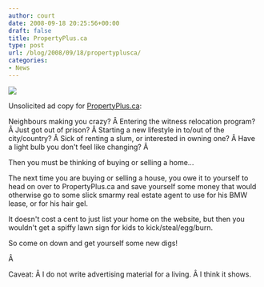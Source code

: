 ```yaml
---
author: court
date: 2008-09-18 20:25:56+00:00
draft: false
title: PropertyPlus.ca
type: post
url: /blog/2008/09/18/propertyplusca/
categories:
- News
---
```


[![](http://www.vallentyne.com/blog/wp-content/uploads/2008/09/propertyplus-300x87.jpg)
](http://www.vallentyne.com/blog/wp-content/uploads/2008/09/propertyplus.jpg)

Unsolicited ad copy for [PropertyPlus.ca](http://propertyplus.ca):

Neighbours making you crazy? Â Entering the witness relocation program? Â Just got out of prison? Â Starting a new lifestyle in to/out of the city/country? Â Sick of renting a slum, or interested in owning one? Â Have a light bulb you don't feel like changing? Â 

Then you must be thinking of buying or selling a home...

The next time you are buying or selling a house, you owe it to yourself to head on over to PropertyPlus.ca and save yourself some money that would otherwise go to some slick smarmy real estate agent to use for his BMW lease, or for his hair gel.

It doesn't cost a cent to just list your home on the website, but then you wouldn't get a spiffy lawn sign for kids to kick/steal/egg/burn.

So come on down and get yourself some new digs!

Â 

Caveat: Â I do not write advertising material for a living. Â I think it shows.
